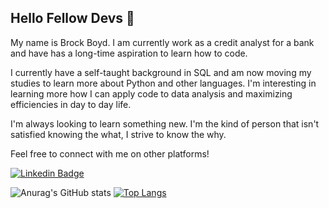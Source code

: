 ## Hello Fellow Devs :wave:

My name is Brock Boyd. I am currently work as a credit analyst for a bank and have has a long-time aspiration to learn how to code.

I currently have a self-taught background in SQL and am now moving my studies to learn more about Python and other languages. I'm interesting in learning more how I
can apply code to data analysis and maximizing efficiencies in day to day life. 

I'm always looking to learn something new. I'm the kind of person that isn't satisfied knowing the what, I strive to know the why.

Feel free to connect with me on other platforms!

<!---
Social Media Images
--->

 [![Linkedin Badge](https://img.shields.io/badge/-LinkedIn-blue?style=flat-square&logo=Linkedin&logoColor=white&link=https://www.linkedin.com/in/venkata-sreeram/)](https://www.linkedin.com/in/brock-boyd-2b0b15143/)

<!---
Statistics
--->

![Anurag's GitHub stats](https://github-readme-stats.vercel.app/api?username=brock-boyd&show_icons=true) [![Top Langs](https://github-readme-stats.vercel.app/api/top-langs/?username=brock-boyd&layout=compact)](https://github.com/anuraghazra/github-readme-stats)


<!---
brock-boyd/brock-boyd is a ✨ special ✨ repository because its `README.md` (this file) appears on your GitHub profile.
You can click the Preview link to take a look at your changes.
--->
